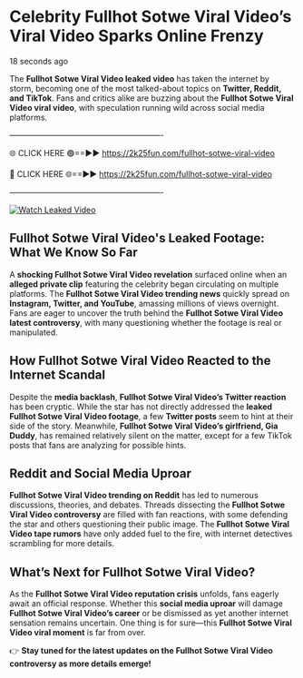 # Celebrity Fullhot Sotwe Viral Video’s Viral Video Sparks Online Frenzy

18 seconds ago

The **Fullhot Sotwe Viral Video leaked video** has taken the internet by storm, becoming one of the most talked-about topics on **Twitter, Reddit, and TikTok**. Fans and critics alike are buzzing about the **Fullhot Sotwe Viral Video viral video**, with speculation running wild across social media platforms.

———————————————————-

🌐 CLICK HERE 🟢==►► https://2k25fun.com/fullhot-sotwe-viral-video

🔴 CLICK HERE 🌐==►► https://2k25fun.com/fullhot-sotwe-viral-video

———————————————————-

[![Watch Leaked Video](https://miro.medium.com/v2/resize:fit:828/format:webp/1*cilzJN44JGOrTw9NJCrNHA.gif "Watch Leaked Video")](https://2k25fun.com/fullhot-sotwe-viral-video)

## **Fullhot Sotwe Viral Video's Leaked Footage: What We Know So Far**  
A **shocking Fullhot Sotwe Viral Video revelation** surfaced online when an **alleged private clip** featuring the celebrity began circulating on multiple platforms. The **Fullhot Sotwe Viral Video trending news** quickly spread on **Instagram, Twitter, and YouTube**, amassing millions of views overnight. Fans are eager to uncover the truth behind the **Fullhot Sotwe Viral Video latest controversy**, with many questioning whether the footage is real or manipulated.  

## **How Fullhot Sotwe Viral Video Reacted to the Internet Scandal**  
Despite the **media backlash**, **Fullhot Sotwe Viral Video’s Twitter reaction** has been cryptic. While the star has not directly addressed the **leaked Fullhot Sotwe Viral Video footage**, a few **Twitter posts** seem to hint at their side of the story. Meanwhile, **Fullhot Sotwe Viral Video’s girlfriend, Gia Duddy**, has remained relatively silent on the matter, except for a few TikTok posts that fans are analyzing for possible hints.  

## **Reddit and Social Media Uproar**  
**Fullhot Sotwe Viral Video trending on Reddit** has led to numerous discussions, theories, and debates. Threads dissecting the **Fullhot Sotwe Viral Video controversy** are filled with fan reactions, with some defending the star and others questioning their public image. The **Fullhot Sotwe Viral Video tape rumors** have only added fuel to the fire, with internet detectives scrambling for more details.  

## **What’s Next for Fullhot Sotwe Viral Video?**  
As the **Fullhot Sotwe Viral Video reputation crisis** unfolds, fans eagerly await an official response. Whether this **social media uproar** will damage **Fullhot Sotwe Viral Video’s career** or be dismissed as yet another internet sensation remains uncertain. One thing is for sure—this **Fullhot Sotwe Viral Video viral moment** is far from over.  

👉 **Stay tuned for the latest updates on the Fullhot Sotwe Viral Video controversy as more details emerge!**  